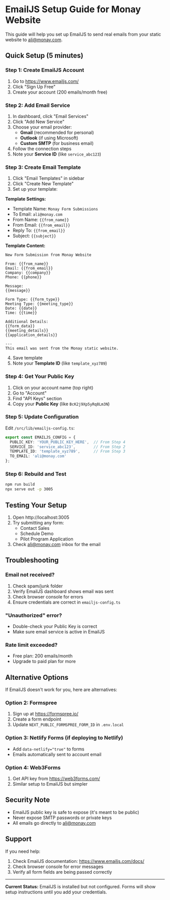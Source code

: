 # EmailJS Setup Guide for Monay Website

This guide will help you set up EmailJS to send real emails from your static website to ali@monay.com.

## Quick Setup (5 minutes)

### Step 1: Create EmailJS Account
1. Go to https://www.emailjs.com/
2. Click "Sign Up Free"
3. Create your account (200 emails/month free)

### Step 2: Add Email Service
1. In dashboard, click "Email Services"
2. Click "Add New Service"
3. Choose your email provider:
   - **Gmail** (recommended for personal)
   - **Outlook** (if using Microsoft)
   - **Custom SMTP** (for business email)
4. Follow the connection steps
5. Note your **Service ID** (like `service_abc123`)

### Step 3: Create Email Template
1. Click "Email Templates" in sidebar
2. Click "Create New Template"
3. Set up your template:

**Template Settings:**
- Template Name: `Monay Form Submissions`
- To Email: `ali@monay.com`
- From Name: `{{from_name}}`
- From Email: `{{from_email}}`
- Reply To: `{{from_email}}`
- Subject: `{{subject}}`

**Template Content:**
```
New Form Submission from Monay Website

From: {{from_name}}
Email: {{from_email}}
Company: {{company}}
Phone: {{phone}}

Message:
{{message}}

Form Type: {{form_type}}
Meeting Type: {{meeting_type}}
Date: {{date}}
Time: {{time}}

Additional Details:
{{form_data}}
{{meeting_details}}
{{application_details}}

---
This email was sent from the Monay static website.
```

4. Save template
5. Note your **Template ID** (like `template_xyz789`)

### Step 4: Get Your Public Key
1. Click on your account name (top right)
2. Go to "Account"
3. Find "API Keys" section
4. Copy your **Public Key** (like `BcK2j9Xp5yRq8Lm3N`)

### Step 5: Update Configuration
Edit `/src/lib/emailjs-config.ts`:

```typescript
export const EMAILJS_CONFIG = {
  PUBLIC_KEY: 'YOUR_PUBLIC_KEY_HERE',  // From Step 4
  SERVICE_ID: 'service_abc123',        // From Step 2
  TEMPLATE_ID: 'template_xyz789',      // From Step 3
  TO_EMAIL: 'ali@monay.com'
};
```

### Step 6: Rebuild and Test
```bash
npm run build
npx serve out -p 3005
```

## Testing Your Setup

1. Open http://localhost:3005
2. Try submitting any form:
   - Contact Sales
   - Schedule Demo
   - Pilot Program Application
3. Check ali@monay.com inbox for the email

## Troubleshooting

### Email not received?
1. Check spam/junk folder
2. Verify EmailJS dashboard shows email was sent
3. Check browser console for errors
4. Ensure credentials are correct in `emailjs-config.ts`

### "Unauthorized" error?
- Double-check your Public Key is correct
- Make sure email service is active in EmailJS

### Rate limit exceeded?
- Free plan: 200 emails/month
- Upgrade to paid plan for more

## Alternative Options

If EmailJS doesn't work for you, here are alternatives:

### Option 2: Formspree
1. Sign up at https://formspree.io/
2. Create a form endpoint
3. Update `NEXT_PUBLIC_FORMSPREE_FORM_ID` in `.env.local`

### Option 3: Netlify Forms (if deploying to Netlify)
- Add `data-netlify="true"` to forms
- Emails automatically sent to account email

### Option 4: Web3Forms
1. Get API key from https://web3forms.com/
2. Similar setup to EmailJS but simpler

## Security Note

- EmailJS public key is safe to expose (it's meant to be public)
- Never expose SMTP passwords or private keys
- All emails go directly to ali@monay.com

## Support

If you need help:
1. Check EmailJS documentation: https://www.emailjs.com/docs/
2. Check browser console for error messages
3. Verify all form fields are being passed correctly

---

**Current Status:** EmailJS is installed but not configured. Forms will show setup instructions until you add your credentials.